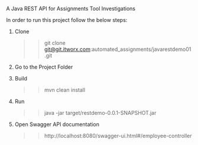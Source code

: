 A Java REST API for Assignments Tool Investigations

In order to run this project follow the below steps:

1. Clone 
	>> git clone git@git.itworx.com:automated_assignments/javarestdemo01.git

2. Go to the Project Folder

3. Build
	>> mvn clean install

4. Run
	>> java -jar target/restdemo-0.0.1-SNAPSHOT.jar

5. Open Swagger API documentation
	>> http://localhost:8080/swagger-ui.html#/employee-controller
	
